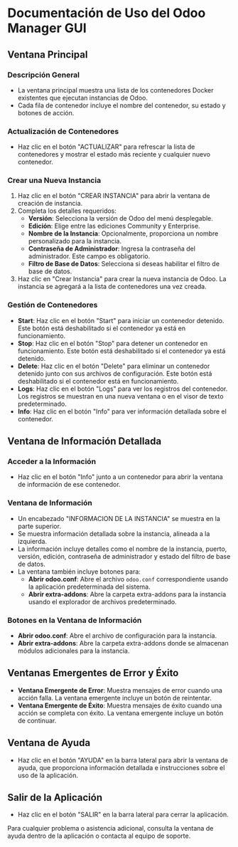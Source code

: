 # Documentación de Uso del Odoo Manager GUI

## Ventana Principal

### Descripción General
- La ventana principal muestra una lista de los contenedores Docker existentes que ejecutan instancias de Odoo.
- Cada fila de contenedor incluye el nombre del contenedor, su estado y botones de acción.

### Actualización de Contenedores
- Haz clic en el botón "ACTUALIZAR" para refrescar la lista de contenedores y mostrar el estado más reciente y cualquier nuevo contenedor.

### Crear una Nueva Instancia
1. Haz clic en el botón "CREAR INSTANCIA" para abrir la ventana de creación de instancia.
2. Completa los detalles requeridos:
   - **Versión**: Selecciona la versión de Odoo del menú desplegable.
   - **Edición**: Elige entre las ediciones Community y Enterprise.
   - **Nombre de la Instancia**: Opcionalmente, proporciona un nombre personalizado para la instancia.
   - **Contraseña de Administrador**: Ingresa la contraseña del administrador. Este campo es obligatorio.
   - **Filtro de Base de Datos**: Selecciona si deseas habilitar el filtro de base de datos.
3. Haz clic en "Crear Instancia" para crear la nueva instancia de Odoo. La instancia se agregará a la lista de contenedores una vez creada.

### Gestión de Contenedores
- **Start**: Haz clic en el botón "Start" para iniciar un contenedor detenido. Este botón está deshabilitado si el contenedor ya está en funcionamiento.
- **Stop**: Haz clic en el botón "Stop" para detener un contenedor en funcionamiento. Este botón está deshabilitado si el contenedor ya está detenido.
- **Delete**: Haz clic en el botón "Delete" para eliminar un contenedor detenido junto con sus archivos de configuración. Este botón está deshabilitado si el contenedor está en funcionamiento.
- **Logs**: Haz clic en el botón "Logs" para ver los registros del contenedor. Los registros se muestran en una nueva ventana o en el visor de texto predeterminado.
- **Info**: Haz clic en el botón "Info" para ver información detallada sobre el contenedor.

## Ventana de Información Detallada

### Acceder a la Información
- Haz clic en el botón "Info" junto a un contenedor para abrir la ventana de información de ese contenedor.

### Ventana de Información
- Un encabezado "INFORMACION DE LA INSTANCIA" se muestra en la parte superior.
- Se muestra información detallada sobre la instancia, alineada a la izquierda.
- La información incluye detalles como el nombre de la instancia, puerto, versión, edición, contraseña de administrador y estado del filtro de base de datos.
- La ventana también incluye botones para:
  - **Abrir odoo.conf**: Abre el archivo `odoo.conf` correspondiente usando la aplicación predeterminada del sistema.
  - **Abrir extra-addons**: Abre la carpeta extra-addons para la instancia usando el explorador de archivos predeterminado.

### Botones en la Ventana de Información
- **Abrir odoo.conf**: Abre el archivo de configuración para la instancia.
- **Abrir extra-addons**: Abre la carpeta extra-addons donde se almacenan módulos adicionales para la instancia.

## Ventanas Emergentes de Error y Éxito
- **Ventana Emergente de Error**: Muestra mensajes de error cuando una acción falla. La ventana emergente incluye un botón de reintentar.
- **Ventana Emergente de Éxito**: Muestra mensajes de éxito cuando una acción se completa con éxito. La ventana emergente incluye un botón de continuar.

## Ventana de Ayuda
- Haz clic en el botón "AYUDA" en la barra lateral para abrir la ventana de ayuda, que proporciona información detallada e instrucciones sobre el uso de la aplicación.

## Salir de la Aplicación
- Haz clic en el botón "SALIR" en la barra lateral para cerrar la aplicación.

Para cualquier problema o asistencia adicional, consulta la ventana de ayuda dentro de la aplicación o contacta al equipo de soporte.
